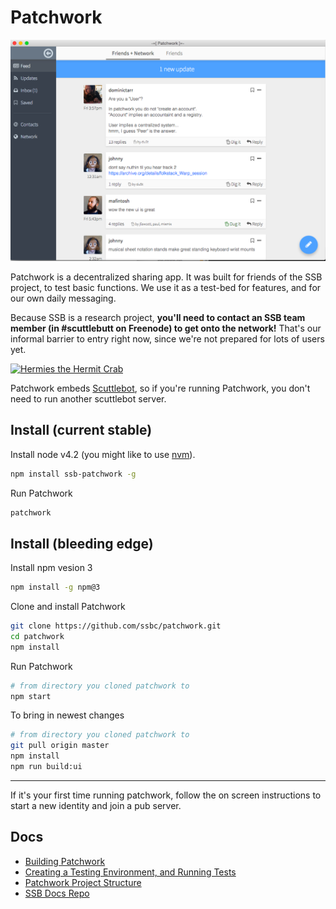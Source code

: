 # Patchwork

![screenshot](./screenshot.png)

Patchwork is a decentralized sharing app.
It was built for friends of the SSB project, to test basic functions.
We use it as a test-bed for features, and for our own daily messaging.

Because SSB is a research project, **you'll need to contact an SSB team member (in #scuttlebutt on Freenode) to get onto the network!**
That's our informal barrier to entry right now, since we're not prepared for lots of users yet.

[![Hermies the Hermit Crab](https://avatars2.githubusercontent.com/u/10190339?v=3&s=200)](https://github.com/ssbc/scuttlebot)

Patchwork embeds [Scuttlebot](https://github.com/ssbc/scuttlebot), so if you're running Patchwork, you don't need to run another scuttlebot server.


## Install  (current stable)

Install node v4.2 (you might like to use [nvm](https://github.com/creationix/nvm)).

``` bash
npm install ssb-patchwork -g
```

Run Patchwork

```bash
patchwork
```

## Install (bleeding edge)

Install npm vesion 3

```bash 
npm install -g npm@3
```

Clone and install Patchwork

```bash
git clone https://github.com/ssbc/patchwork.git
cd patchwork
npm install
```

Run Patchwork

```bash
# from directory you cloned patchwork to
npm start
```

To bring in newest changes

```bash
# from directory you cloned patchwork to
git pull origin master
npm install
npm run build:ui
```

---

If it's your first time running patchwork,
follow the on screen instructions to start a new identity
and join a pub server.


## Docs

- [Building Patchwork](./docs/BUILDING.md)
- [Creating a Testing Environment, and Running Tests](./docs/TESTING.md)
- [Patchwork Project Structure](./docs/PROJECT-STRUCTURE.md)
- [SSB Docs Repo](https://github.com/ssbc/docs)
